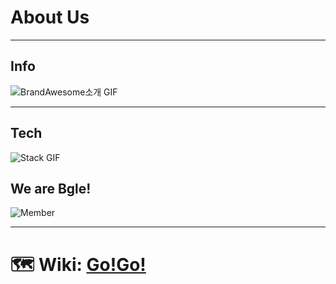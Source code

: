 # About Us

***
## Info
![BrandAwesome소개 GIF]()
***

## Tech
![Stack GIF]()

## We are Bgle!
![Member]()
***

# :world_map: Wiki: [Go!Go!](https://github.com/codestates/BrandAwesome-client/wiki)
